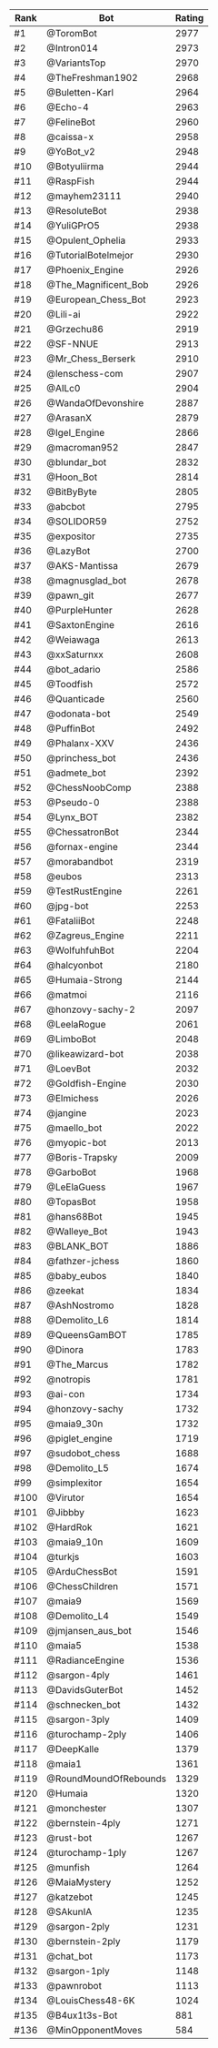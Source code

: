 Rank|Bot|Rating
---|---|---
#1|@ToromBot|2977
#2|@Intron014|2973
#3|@VariantsTop|2970
#4|@TheFreshman1902|2968
#5|@Buletten-Karl|2964
#6|@Echo-4|2963
#7|@FelineBot|2960
#8|@caissa-x|2958
#9|@YoBot_v2|2948
#10|@Botyuliirma|2944
#11|@RaspFish|2944
#12|@mayhem23111|2940
#13|@ResoluteBot|2938
#14|@YuliGPrO5|2938
#15|@Opulent_Ophelia|2933
#16|@TutorialBotelmejor|2930
#17|@Phoenix_Engine|2926
#18|@The_Magnificent_Bob|2926
#19|@European_Chess_Bot|2923
#20|@Lili-ai|2922
#21|@Grzechu86|2919
#22|@SF-NNUE|2913
#23|@Mr_Chess_Berserk|2910
#24|@lenschess-com|2907
#25|@AILc0|2904
#26|@WandaOfDevonshire|2887
#27|@ArasanX|2879
#28|@Igel_Engine|2866
#29|@macroman952|2847
#30|@blundar_bot|2832
#31|@Hoon_Bot|2814
#32|@BitByByte|2805
#33|@abcbot|2795
#34|@SOLIDOR59|2752
#35|@expositor|2735
#36|@LazyBot|2700
#37|@AKS-Mantissa|2679
#38|@magnusglad_bot|2678
#39|@pawn_git|2677
#40|@PurpleHunter|2628
#41|@SaxtonEngine|2616
#42|@Weiawaga|2613
#43|@xxSaturnxx|2608
#44|@bot_adario|2586
#45|@Toodfish|2572
#46|@Quanticade|2560
#47|@odonata-bot|2549
#48|@PuffinBot|2492
#49|@Phalanx-XXV|2436
#50|@princhess_bot|2436
#51|@admete_bot|2392
#52|@ChessNoobComp|2388
#53|@Pseudo-0|2388
#54|@Lynx_BOT|2382
#55|@ChessatronBot|2344
#56|@fornax-engine|2344
#57|@morabandbot|2319
#58|@eubos|2313
#59|@TestRustEngine|2261
#60|@jpg-bot|2253
#61|@FataliiBot|2248
#62|@Zagreus_Engine|2211
#63|@WolfuhfuhBot|2204
#64|@halcyonbot|2180
#65|@Humaia-Strong|2144
#66|@matmoi|2116
#67|@honzovy-sachy-2|2097
#68|@LeelaRogue|2061
#69|@LimboBot|2048
#70|@likeawizard-bot|2038
#71|@LoevBot|2032
#72|@Goldfish-Engine|2030
#73|@Elmichess|2026
#74|@jangine|2023
#75|@maello_bot|2022
#76|@myopic-bot|2013
#77|@Boris-Trapsky|2009
#78|@GarboBot|1968
#79|@LeElaGuess|1967
#80|@TopasBot|1958
#81|@hans68Bot|1945
#82|@Walleye_Bot|1943
#83|@BLANK_BOT|1886
#84|@fathzer-jchess|1860
#85|@baby_eubos|1840
#86|@zeekat|1834
#87|@AshNostromo|1828
#88|@Demolito_L6|1814
#89|@QueensGamBOT|1785
#90|@Dinora|1783
#91|@The_Marcus|1782
#92|@notropis|1781
#93|@ai-con|1734
#94|@honzovy-sachy|1732
#95|@maia9_30n|1732
#96|@piglet_engine|1719
#97|@sudobot_chess|1688
#98|@Demolito_L5|1674
#99|@simplexitor|1654
#100|@Virutor|1654
#101|@Jibbby|1623
#102|@HardRok|1621
#103|@maia9_10n|1609
#104|@turkjs|1603
#105|@ArduChessBot|1591
#106|@ChessChildren|1571
#107|@maia9|1569
#108|@Demolito_L4|1549
#109|@jmjansen_aus_bot|1546
#110|@maia5|1538
#111|@RadianceEngine|1536
#112|@sargon-4ply|1461
#113|@DavidsGuterBot|1452
#114|@schnecken_bot|1432
#115|@sargon-3ply|1409
#116|@turochamp-2ply|1406
#117|@DeepKalle|1379
#118|@maia1|1361
#119|@RoundMoundOfRebounds|1329
#120|@Humaia|1320
#121|@monchester|1307
#122|@bernstein-4ply|1271
#123|@rust-bot|1267
#124|@turochamp-1ply|1267
#125|@munfish|1264
#126|@MaiaMystery|1252
#127|@katzebot|1245
#128|@SAkunIA|1235
#129|@sargon-2ply|1231
#130|@bernstein-2ply|1179
#131|@chat_bot|1173
#132|@sargon-1ply|1148
#133|@pawnrobot|1113
#134|@LouisChess48-6K|1024
#135|@B4ux1t3s-Bot|881
#136|@MinOpponentMoves|584
